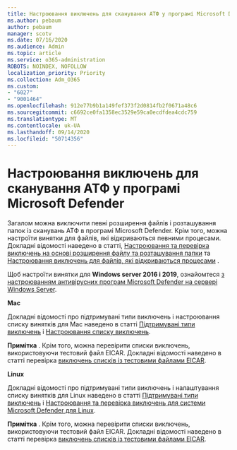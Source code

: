 ```yaml
---
title: Настроювання виключень для сканування АТФ у програмі Microsoft Defender
ms.author: pebaum
author: pebaum
manager: scotv
ms.date: 07/16/2020
ms.audience: Admin
ms.topic: article
ms.service: o365-administration
ROBOTS: NOINDEX, NOFOLLOW
localization_priority: Priority
ms.collection: Adm_O365
ms.custom:
- "6027"
- "9001464"
ms.openlocfilehash: 912e77b9b1a149fef373f2d0814fb2f0671a48c6
ms.sourcegitcommit: c6692ce0fa1358ec3529e59ca0ecdfdea4cdc759
ms.translationtype: MT
ms.contentlocale: uk-UA
ms.lasthandoff: 09/14/2020
ms.locfileid: "50714356"
---
```

# <a name="configuring-exclusions-for-microsoft-defender-atp-scan"></a>Настроювання виключень для сканування АТФ у програмі Microsoft Defender

Загалом можна виключити певні розширення файлів і розташування папок із сканувань АТФ в програмі Microsoft Defender. Крім того, можна настроїти винятки для файлів, які відкриваються певними процесами. Докладні відомості наведено в статті, [Настроювання та перевірка виключень на основі розширення файлу та розташування папки](https://docs.microsoft.com/windows/security/threat-protection/microsoft-defender-antivirus/configure-extension-file-exclusions-microsoft-defender-antivirus) та [Настроювання виключень для файлів, які відкриваються процесами](https://docs.microsoft.com/windows/security/threat-protection/microsoft-defender-antivirus/configure-process-opened-file-exclusions-microsoft-defender-antivirus) .

Щоб настроїти винятки для  **Windows server 2016 і 2019**, ознайомтеся [з настроюванням антивірусних програм Microsoft Defender на сервері Windows Server](https://docs.microsoft.com/windows/security/threat-protection/microsoft-defender-antivirus/configure-server-exclusions-microsoft-defender-antivirus).

**Mac**

Докладні відомості про підтримувані типи виключень і настроювання списку винятків для Mac наведено в статті [Підтримувані типи виключень](https://docs.microsoft.com/windows/security/threat-protection/microsoft-defender-atp/mac-exclusions#supported-exclusion-types) і [Настроювання списку виключень](https://docs.microsoft.com/windows/security/threat-protection/microsoft-defender-atp/mac-exclusions#how-to-configure-the-list-of-exclusions).

**Примітка** . Крім того, можна перевірити списки виключень, використовуючи тестовий файл EICAR. Докладні відомості наведено в статті перевірка [виключень списків із тестовими файлами EICAR](https://docs.microsoft.com/windows/security/threat-protection/microsoft-defender-atp/mac-exclusions#validate-exclusions-lists-with-the-eicar-test-file). 

**Linux**

Докладні відомості про підтримувані типи виключень і налаштування списку винятків для Linux наведено в статті [Підтримувані типи виключень](https://docs.microsoft.com/windows/security/threat-protection/microsoft-defender-atp/linux-exclusions#supported-exclusion-types) і [Настроювання та перевірка виключень для системи Microsoft Defender для Linux](https://docs.microsoft.com/windows/security/threat-protection/microsoft-defender-atp/linux-exclusions).

**Примітка** . Крім того, можна перевірити списки виключень, використовуючи тестовий файл EICAR. Докладні відомості наведено в статті перевірка [виключень списків із тестовими файлами EICAR](https://docs.microsoft.com/windows/security/threat-protection/microsoft-defender-atp/linux-exclusions#validate-exclusions-lists-with-the-eicar-test-file). 
